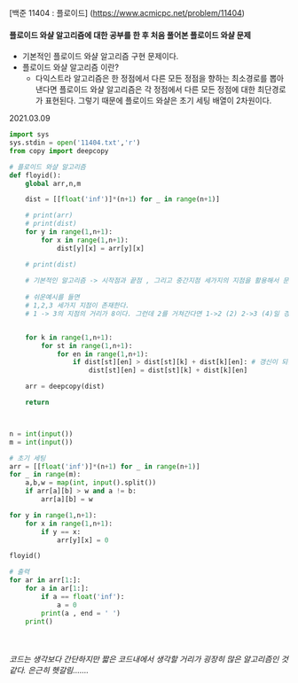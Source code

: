 [백준 11404 : 플로이드] (https://www.acmicpc.net/problem/11404)



#### 플로이드 와샬 알고리즘에 대한 공부를 한 후 처음 풀어본 플로이드 와샬 문제



- 기본적인 플로이드 와샬 알고리즘 구현 문제이다.
- 플로이드 와샬 알고리즘 이란?
  - 다익스트라 알고리즘은 한 정점에서 다른 모든 정점을 향하는 최소경로를 뽑아낸다면 플로이드 와샬 알고리즘은 각 정점에서 다른 모든 정점에 대한 최단경로가 표현된다. 그렇기 때문에 플로이드 와샬은 초기 세팅 배열이 2차원이다.

2021.03.09



```python
import sys
sys.stdin = open('11404.txt','r')
from copy import deepcopy

# 플로이드 와샬 알고리즘
def floyid():
    global arr,n,m

    dist = [[float('inf')]*(n+1) for _ in range(n+1)]

    # print(arr)
    # print(dist)
    for y in range(1,n+1):
        for x in range(1,n+1):
            dist[y][x] = arr[y][x]

    # print(dist)
    
    # 기본적인 알고리즘 -> 시작점과 끝점 , 그리고 중간지점 세가지의 지점을 활용해서 문제를 푼다.
    
    # 쉬운예시를 들면
    # 1,2,3 세가지 지점이 존재한다.
    # 1 -> 3의 지점의 거리가 8이다. 그런데 2를 거쳐간다면 1->2 (2) 2->3 (4)일 경우 6을 통해서만으로도 1에서 3을 향해 갈 수 있다. 이러한 과정으로 최솟값을 지속적으로 갱신해준다. 


    for k in range(1,n+1):
        for st in range(1,n+1):
            for en in range(1,n+1):
                if dist[st][en] > dist[st][k] + dist[k][en]: # 갱신이 되는 조건은 연결되지 않았던 정점간의 거리가 연결된다는 것을 의미 하거나 더 짧은 경로로 갱신됨을 의미한다.
                    dist[st][en] = dist[st][k] + dist[k][en]

    arr = deepcopy(dist)

    return



n = int(input())
m = int(input())

# 초기 세팅
arr = [[float('inf')]*(n+1) for _ in range(n+1)]
for _ in range(m):
    a,b,w = map(int, input().split())
    if arr[a][b] > w and a != b:
        arr[a][b] = w

for y in range(1,n+1):
    for x in range(1,n+1):
        if y == x:
            arr[y][x] = 0

floyid()

# 출력
for ar in arr[1:]:
    for a in ar[1:]:
        if a == float('inf'):
            a = 0
        print(a , end = ' ')
    print()
    
 
```





###### 코드는 생각보다 간단하지만 짧은 코드내에서 생각할 거리가 굉장히 많은 알고리즘인 것 같다. 은근히 헷갈림.......